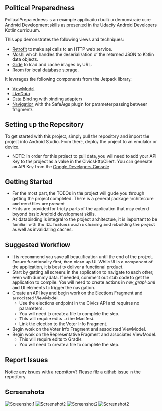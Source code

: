 ## Political Preparedness

PolitcalPreparedness is an example application built to demonstrate core Android Development skills as presented in the Udacity Android Developers Kotlin curriculum.

This app demonstrates the following views and techniques:

- [Retrofit](https://square.github.io/retrofit/) to make api calls to an HTTP web service.
- [Moshi](https://github.com/square/moshi) which handles the deserialization of the returned JSON to Kotlin data objects.
- [Glide](https://bumptech.github.io/glide/) to load and cache images by URL.
- [Room](https://developer.android.com/training/data-storage/room) for local database storage.

It leverages the following components from the Jetpack library:

- [ViewModel](https://developer.android.com/topic/libraries/architecture/viewmodel)
- [LiveData](https://developer.android.com/topic/libraries/architecture/livedata)
- [Data Binding](https://developer.android.com/topic/libraries/data-binding/) with binding adapters
- [Navigation](https://developer.android.com/topic/libraries/architecture/navigation/) with the SafeArgs plugin for parameter passing between fragments

## Setting up the Repository

To get started with this project, simply pull the repository and import the project into Android Studio. From there, deploy the project to an emulator or device.

- NOTE: In order for this project to pull data, you will need to add your API Key to the project as a value in the CivicsHttpClient. You can generate an API Key from the [Google Developers Console](https://console.developers.google.com/)

## Getting Started

- For the most part, the TODOs in the project will guide you through getting the project completed. There is a general package architecture and _most_ files are present.
- Hints are provided for tricky parts of the application that may extend beyond basic Android development skills.
- As databinding is integral to the project architecture, it is important to be familiar with the IDE features such s cleaning and rebuilding the project as well as invalidating caches.

## Suggested Workflow

- It is recommend you save all beautification until the end of the project. Ensure functionality first, then clean up UI. While UI is a component of the application, it is best to deliver a functional product.
- Start by getting all screens in the application to navigate to each other, even with dummy data. If needed, comment out stub code to get the application to compile. You will need to create actions in _nav_graph.xml_ and UI elements to trigger the navigation.
- Create an API key and begin work on the Elections Fragment and associated ViewModel.
  - Use the elections endpoint in the Civics API and requires no parameters.
  - You will need to create a file to complete the step.
  - This will require edits to the Manifest.
  - Link the election to the Voter Info Fragment.
- Begin work on the Voter Info Fragment and associated ViewModel.
- Begin work on the Representative Fragment and associated ViewModel.
  - This will require edits to Gradle.
  - You will need to create a file to complete the step.

## Report Issues

Notice any issues with a repository? Please file a github issue in the repository.

## Screenshots

![Screenshot1](screenshots/1.png)
![Screenshot2](screenshots/2.png)
![Screenshot2](screenshots/3.png)
![Screenshot2](screenshots/4.png)
